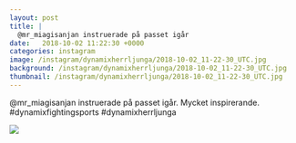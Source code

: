 ```yaml
---
layout: post
title: |
  @mr_miagisanjan instruerade på passet igår
date:   2018-10-02 11:22:30 +0000
categories: instagram
image: /instagram/dynamixherrljunga/2018-10-02_11-22-30_UTC.jpg
background: /instagram/dynamixherrljunga/2018-10-02_11-22-30_UTC.jpg
thumbnail: /instagram/dynamixherrljunga/2018-10-02_11-22-30_UTC.jpg
---
```

@mr_miagisanjan instruerade på passet igår. Mycket inspirerande. #dynamixfightingsports #dynamixherrljunga



<img src='/www-dynamix-herrljunga/instagram/dynamixherrljunga/2018-10-02_11-22-30_UTC.jpg' class='img-fluid' />
